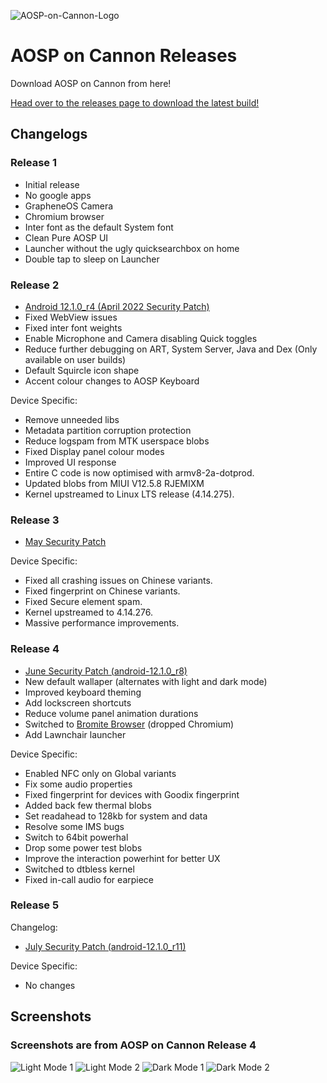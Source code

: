 ![AOSP-on-Cannon-Logo](https://user-images.githubusercontent.com/19572065/170256404-76cec524-56de-49d6-825a-b6a5a1bf5a58.png)
# AOSP on Cannon Releases
Download AOSP on Cannon from here!

[Head over to the releases page to download the latest build!](https://github.com/AOSP-on-Cannon/releases/releases)

## Changelogs

### Release 1
* Initial release
* No google apps
* GrapheneOS Camera
* Chromium browser
* Inter font as the default System font
* Clean Pure AOSP UI
* Launcher without the ugly quicksearchbox on home
* Double tap to sleep on Launcher

### Release 2
* [Android 12.1.0_r4 (April 2022 Security Patch)](https://source.android.com/security/bulletin/2022-04-01)
* Fixed WebView issues
* Fixed inter font weights
* Enable Microphone and Camera disabling Quick toggles
* Reduce further debugging on ART, System Server, Java and Dex (Only available on user builds)
* Default Squircle icon shape
* Accent colour changes to AOSP Keyboard

Device Specific:
* Remove unneeded libs
* Metadata partition corruption protection
* Reduce logspam from MTK userspace blobs
* Fixed Display panel colour modes
* Improved UI response
* Entire C code is now optimised with armv8-2a-dotprod.
* Updated blobs from MIUI V12.5.8 RJEMIXM
* Kernel upstreamed to Linux LTS release (4.14.275).

### Release 3
* [May Security Patch](https://source.android.com/security/bulletin/2022-05-01)

Device Specific:
* Fixed all crashing issues on Chinese variants.
* Fixed fingerprint on Chinese variants.
* Fixed Secure element spam.
* Kernel upstreamed to 4.14.276.
* Massive performance improvements.

### Release 4
* [June Security Patch (android-12.1.0_r8)](https://source.android.com/security/bulletin/2022-06-01)
* New default wallaper (alternates with light and dark mode)
* Improved keyboard theming
* Add lockscreen shortcuts
* Reduce volume panel animation durations
* Switched to [Bromite Browser](https://www.bromite.org/) (dropped Chromium)
* Add Lawnchair launcher

Device Specific:
* Enabled NFC only on Global variants
* Fix some audio properties
* Fixed fingerprint for devices with Goodix fingerprint
* Added back few thermal blobs
* Set readahead to 128kb for system and data
* Resolve some IMS bugs
* Switch to 64bit powerhal
* Drop some power test blobs
* Improve the interaction powerhint for better UX
* Switched to dtbless kernel
* Fixed in-call audio for earpiece

### Release 5
Changelog:
* [July Security Patch (android-12.1.0_r11)](https://source.android.com/security/bulletin/2022-07-01)

Device Specific:
* No changes

## Screenshots
### Screenshots are from AOSP on Cannon Release 4
![Light Mode 1](https://user-images.githubusercontent.com/19572065/172359451-32e117d3-8a48-4794-bcb0-bfd40c570d80.png)
![Light Mode 2](https://user-images.githubusercontent.com/19572065/172359500-09cb962e-5e2c-478e-a995-857092b9a68b.png)
![Dark Mode 1](https://user-images.githubusercontent.com/19572065/172359519-e74950e4-8392-44cc-a216-cd3bdec4a0e7.png)
![Dark Mode 2](https://user-images.githubusercontent.com/19572065/172359534-b27befb4-9d21-4a3b-8b9d-122ab71657fe.png)
